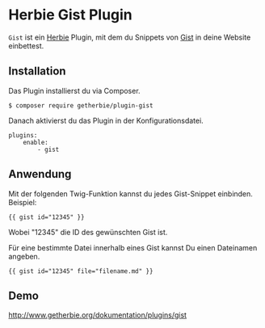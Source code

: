 Herbie Gist Plugin
==================

`Gist` ist ein [Herbie](http://github.com/getherbie/herbie) Plugin, mit dem du Snippets von 
[Gist](https://gist.github.com) in deine Website einbettest.

## Installation

Das Plugin installierst du via Composer.

	$ composer require getherbie/plugin-gist

Danach aktivierst du das Plugin in der Konfigurationsdatei.

    plugins:
        enable:
            - gist

## Anwendung

Mit der folgenden Twig-Funktion kannst du jedes Gist-Snippet einbinden. Beispiel:

    {{ gist id="12345" }}

Wobei "12345" die ID des gewünschten Gist ist.

Für eine bestimmte Datei innerhalb eines Gist kannst Du einen Dateinamen angeben.

    {{ gist id="12345" file="filename.md" }}

## Demo

<http://www.getherbie.org/dokumentation/plugins/gist>
